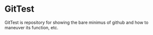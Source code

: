 GitTest
======
GitTest is repository for showing the bare minimus of github and how to maneuver its function, etc.

